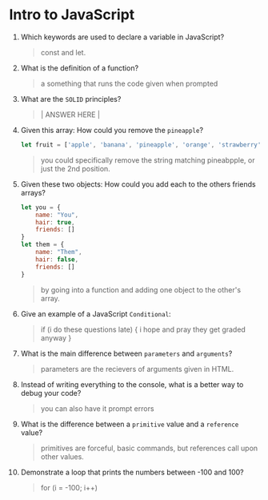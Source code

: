 # Intro to JavaScript
01. Which keywords are used to declare a variable in JavaScript?

    >const and let. 

02. What is the definition of a function?

    > a something that runs the code given when prompted

03. What are the `SOLID` principles?

    > | ANSWER HERE |

04. Given this array: How could you remove the `pineapple`?

    ```js
    let fruit = ['apple', 'banana', 'pineapple', 'orange', 'strawberry']
    ```

    > you could specifically remove the string matching pineabpple, or just the 2nd position.

05. Given these two objects: How could you add each to the others friends arrays?

    ```js
    let you = {
        name: "You",
        hair: true,
        friends: []
    }
    let them = {
        name: "Them",
        hair: false,
        friends: []
    }
    ```

    > by going into a function and adding one object to the other's array. 

06. Give an example of a JavaScript `Conditional`:

    > if (i do these questions late) {
        i hope and pray they get graded anyway
    }

07. What is the main difference between `parameters` and `arguments`?

    > parameters are the recievers of arguments given in HTML.

08. Instead of writing everything to the console, what is a better way to debug your code?

    > you can also have it prompt errors

09. What is the difference between a `primitive` value and a `reference` value?

    > primitives are forceful, basic commands, but references call upon other values.

10. Demonstrate a loop that prints the numbers between -100 and 100?

    > for (i = -100; i++)
